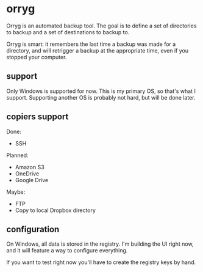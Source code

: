 orryg
=====

Orryg is an automated backup tool. The goal is to define a set of directories to backup and a set of destinations to backup to.

Orryg is smart: it remembers the last time a backup was made for a directory, and will retrigger a backup at the appropriate time, even if you stopped your computer.

support
-------

Only Windows is supported for now. This is my primary OS, so that's what I support.
Supporting another OS is probably not hard, but will be done later.

copiers support
--------------------

Done:

  * SSH

Planned:

  * Amazon S3
  * OneDrive
  * Google Drive

Maybe:

  * FTP
  * Copy to local Dropbox directory

configuration
-------------

On Windows, all data is stored in the registry. I'm building the UI right now, and it will feature a way to configure everything.

If you want to test right now you'll have to create the registry keys by hand.
